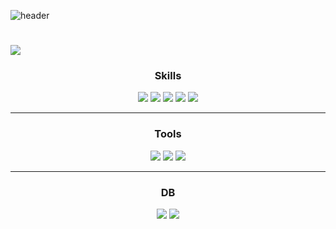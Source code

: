 ![header](https://capsule-render.vercel.app/api?type=waving&color=c0e3f5&height=220&section=header&text=Hello%World&fontSize=75)
<h1 align="center> Used </h1>
<div align="center">
<img src="https://github-readme-stats.vercel.app/api/top-langs/?username=penguinjava">
</div>
<h3 align="center"> <strong>Skills</strong> </h3>
<p align="center">
  <img src="https://img.shields.io/badge/Java-ED8B00?style=for-the-badge&logo=openjdk&logoColor=white">
  <img src="https://img.shields.io/badge/HTML5-E34F26?style=for-the-badge&logo=html5&logoColor=white">
  <img src="https://img.shields.io/badge/Python-3776AB?style=for-the-badge&logo=python&logoColor=white">
  <img src="https://img.shields.io/badge/Spring-6DB33F?style=for-the-badge&logo=spring&logoColor=white">
  <img src="https://img.shields.io/badge/JSP-D0D06F?style=for-the-badge&logo=openjdk&logoColor=white">
</p>
<hr>
<h3 align="center"> <strong>Tools</strong> </h3>
<p align="center">
  <img src="https://github.com/user-attachments/assets/62ec07d2-eaa4-45e6-8d15-71cf154300c9">
  <img src="https://github.com/user-attachments/assets/dc3c7cc9-f12f-416a-a345-3e97a22f994c">
  <img src="https://github.com/user-attachments/assets/1dbc317f-76fd-48d1-be1f-04477d208aec">
</p>
<hr>
<h3 align="center"> <strong>DB</strong> </h3>
<p align="center">
  <img src="https://img.shields.io/badge/MySQL-00000F?style=for-the-badge&logo=mysql&logoColor=white">
  <img src="https://img.shields.io/badge/MariaDB-003545?style=for-the-badge&logo=mariadb&logoColor=white">
</p>
